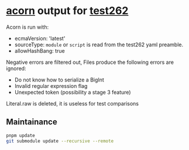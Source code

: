 # [acorn] output for [test262]

Acorn is run with:

* ecmaVersion: 'latest'
* sourceType: `module` or `script` is read from the test262 yaml preamble.
* allowHashBang: true

Negative errors are filtered out,
Files produce the following errors are ignored:

* Do not know how to serialize a BigInt
* Invalid regular expression flag
* Unexpected token (possibility a stage 3 feature)

Literal.raw is deleted, it is useless for test comparisons

## Maintainance

```bash
pnpm update
git submodule update --recursive --remote
```

[acorn]: https://github.com/acornjs/acorn
[test262]: https://github.com/tc39/test262

